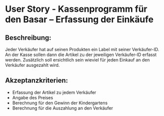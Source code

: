 # User Story - Kassenprogramm für den Basar – Erfassung der Einkäufe

## Beschreibung: 

Jeder Verkäufer hat auf seinen Produkten ein Label mit seiner Verkäufer-ID. 
An der Kasse sollen dann die Artikel zu der jeweiligen Verkäufer-ID erfasst werden. 
Zusätzlich soll ersichtlich sein wieviel für jeden Einkauf an den Verkäufer ausgezahlt wird.

## Akzeptanzkriterien:

-	Erfassung der Artikel zu jedem Verkäufer
-	Angabe des Preises
-	Berechnung für den Gewinn der Kindergartens
-	Berechnung für die Auszahlung an den Verkäufer

